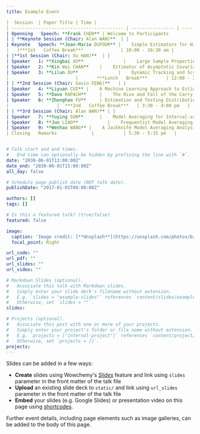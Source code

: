 ```yaml
---
title: Example Event

|  Session  | Paper Title | Time |
| ------------------------------------------ | ---------------- | ---------------- |
| Openning   Speech: **Frank CHEN** | Welcome to Participants         | 9:00 - 9:15 am   |
| | **Keynote Session (Chair: Alan WAN)**  | |
| Keynote   Speech: **Jean-Marie DUFOUR** |    Simple Estimators for Higher-order Stochastic Volatility Models and Forecasting    | 9:15 - 10:00 am  |
|   |***1st   Coffee Break***              | 10:00 - 10:30 am |
| |**1st Session (Chair: Xu HAN)**  | |
| Speaker   1: **Xingbai XU**               |    Large Sample Properties of Bayesian Estimation of Spatial Econometric Models              | 10:30 - 11:00 am |
| Speaker   2: **Kin Wai CHAN**    |    Estimator of Asymptotic Covariance Matrix in Non-stationary Time Series                  | 11:00 - 11:30 am |
| Speaker   3: **Lilun DU**               |    Dynamic Tracking and Screening in Massive Datastreams           | 11:30 - 12:00 pm |
|                         |       ***Lunch   Break***       | 12:00 - 2:00 pm  |
| | **2nd Session (Chair: Gavin FENG)**   | |
| Speaker   4: **Liyuan CUI** |    A Machine Learning Approach to Estimating Large Positive Definite Covariance Matrix of High Frequency Data    | 2:00 - 2:30 pm   |
| Speaker   5: **Dave RAPACH**     |    The Rise and Fall of the Carry Trade: Links to Currency Return Predictability                  | 2:30 - 3:00 pm   |
| Speaker   6: **Zhonghao FU**     | Estimation and Testing Distributional Changes via Characteristic Function | 3:00 - 3:30 pm   |
|                  |  ***2nd   Coffee Break***   | 3:30 - 4:00 pm   |
| | **3rd Session (Chair: Alan WAN)** | |
| Speaker   7: **Yuying SUN**      |    Model Averaging for Interval-valued Data                 | 4:00 - 4:30 pm   |
| Speaker   8: **Jun LIAO**           |    Frequentist Model Averaging for the Nonparametric Additive Model               | 4:30 - 5:00 pm   |
| Speaker   9: **Wenhao WANG** |    A Jackknife Model Averaging Analysis of RMB Misalignment Estimates                      | 5:00 - 5:30 pm   |
| Closing   Remarks             |           | 5:30 - 5:35 pm   |


# Talk start and end times.
#   End time can optionally be hidden by prefixing the line with `#`.
date: "2030-06-01T13:00:00Z"
date_end: "2030-06-01T15:00:00Z"
all_day: false

# Schedule page publish date (NOT talk date).
publishDate: "2017-01-01T00:00:00Z"

authors: []
tags: []

# Is this a featured talk? (true/false)
featured: false

image:
  caption: 'Image credit: [**Unsplash**](https://unsplash.com/photos/bzdhc5b3Bxs)'
  focal_point: Right

url_code: ""
url_pdf: ""
url_slides: ""
url_video: ""

# Markdown Slides (optional).
#   Associate this talk with Markdown slides.
#   Simply enter your slide deck's filename without extension.
#   E.g. `slides = "example-slides"` references `content/slides/example-slides.md`.
#   Otherwise, set `slides = ""`.
slides:

# Projects (optional).
#   Associate this post with one or more of your projects.
#   Simply enter your project's folder or file name without extension.
#   E.g. `projects = ["internal-project"]` references `content/project/deep-learning/index.md`.
#   Otherwise, set `projects = []`.
projects:
---
```


Slides can be added in a few ways:

- **Create** slides using Wowchemy's [*Slides*](https://wowchemy.com/docs/managing-content/#create-slides) feature and link using `slides` parameter in the front matter of the talk file
- **Upload** an existing slide deck to `static/` and link using `url_slides` parameter in the front matter of the talk file
- **Embed** your slides (e.g. Google Slides) or presentation video on this page using [shortcodes](https://wowchemy.com/docs/writing-markdown-latex/).

Further event details, including page elements such as image galleries, can be added to the body of this page.
